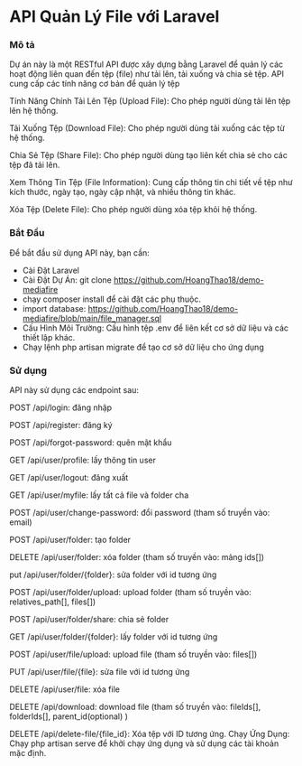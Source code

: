 <h1> API Quản Lý File với Laravel </h1>

<h3>Mô tả </h3>
Dự án này là một RESTful API được xây dựng bằng Laravel để quản lý các hoạt động liên quan đến tệp (file) như tải lên, tải xuống và chia sẻ tệp. API cung cấp các tính năng cơ bản để quản lý tệp

Tính Năng Chính
Tải Lên Tệp (Upload File): Cho phép người dùng tải lên tệp lên hệ thống.

Tải Xuống Tệp (Download File): Cho phép người dùng tải xuống các tệp từ hệ thống.

Chia Sẻ Tệp (Share File): Cho phép người dùng tạo liên kết chia sẻ cho các tệp đã tải lên.

Xem Thông Tin Tệp (File Information): Cung cấp thông tin chi tiết về tệp như kích thước, ngày tạo, ngày cập nhật, và nhiều thông tin khác.

Xóa Tệp (Delete File): Cho phép người dùng xóa tệp khỏi hệ thống.

<h3>Bắt Đầu </h3>

Để bắt đầu sử dụng API này, bạn cần:

-   Cài Đặt Laravel
-   Cài Đặt Dự Án: git clone https://github.com/HoangThao18/demo-mediafire
-   chạy composer install để cài đặt các phụ thuộc.
-   import database: https://github.com/HoangThao18/demo-mediafire/blob/main/file_manager.sql
-   Cấu Hình Môi Trường: Cấu hình tệp .env để liên kết cơ sở dữ liệu và các thiết lập khác.
-   Chạy lệnh php artisan migrate để tạo cơ sở dữ liệu cho ứng dụng

<h3>Sử dụng </h3>
API này sử dụng các endpoint sau:

POST /api/login: đăng nhập

POST /api/register: đăng ký

POST /api/forgot-password: quên mật khẩu

GET /api/user/profile: lấy thông tin user

GET /api/user/logout: đăng xuất

GET /api/user/myfile: lấy tất cả file và folder cha

POST /api/user/change-password: đổi password (tham số truyền vào: email)

POST /api/user/folder: tạo folder

DELETE /api/user/folder: xóa folder (tham số truyền vào: mảng ids[])

put /api/user/folder/{folder}: sửa folder với id tương ứng

POST /api/user/folder/upload: upload folder (tham số truyền vào: relatives_path[], files[])

POST /api/user/folder/share: chia sẻ folder

GET /api/user/folder/{folder}: lấy folder với id tương ứng

POST /api/user/file/upload: upload file (tham số truyền vào: files[])

PUT /api/user/file/{file}: sửa file với id tương ứng

DELETE /api/user/file: xóa file

DELETE /api/download: download file (tham số truyền vào: fileIds[], folderIds[], parent_id(optional) )

DELETE /api/delete-file/{file_id}: Xóa tệp với ID tương ứng.
Chạy Ứng Dụng: Chạy php artisan serve để khởi chạy ứng dụng và sử dụng các tài khoản mặc định.
